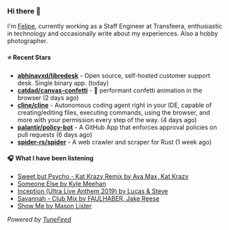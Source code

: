 ### Hi there 👋

I'm [Felipe](https://felipevm.com), currently working as a Staff Engineer at Transfeera, enthusiastic in technology and occasionally write about my experiences. Also a hobby photographer.

#### ⭐ Recent Stars
- **[abhinavxd/libredesk](https://github.com/abhinavxd/libredesk)** - Open source, self-hosted customer support desk. Single binary app. (today)
- **[catdad/canvas-confetti](https://github.com/catdad/canvas-confetti)** - 🎉 performant confetti animation in the browser (2 days ago)
- **[cline/cline](https://github.com/cline/cline)** - Autonomous coding agent right in your IDE, capable of creating/editing files, executing commands, using the browser, and more with your permission every step of the way. (4 days ago)
- **[palantir/policy-bot](https://github.com/palantir/policy-bot)** - A GitHub App that enforces approval policies on pull requests (6 days ago)
- **[spider-rs/spider](https://github.com/spider-rs/spider)** - A web crawler and scraper for Rust (1 week ago)

#### 🎧 What I have been listening
- [Sweet but Psycho - Kat Krazy Remix by Ava Max, Kat Krazy](https://open.spotify.com/track/49xmhJzBfsIHKGIETsfnEY)
- [Someone Else by Kyle Meehan](https://open.spotify.com/track/0645dqkdt75VSyFknmnIPs)
- [Inception (Ultra Live Anthem 2019) by Lucas &amp; Steve](https://open.spotify.com/track/5gGr2RvBtngp6dFgshVbl2)
- [Savannah - Club Mix by FAULHABER, Jake Reese](https://open.spotify.com/track/54DySOMuMmgB98q06ifI9b)
- [Show Me by Mason Lister](https://open.spotify.com/track/458ZiEOZZA13P0yIPyw0rD)

_Powered by [TuneFeed](https://tunefeed.app?ref=github.com)_
